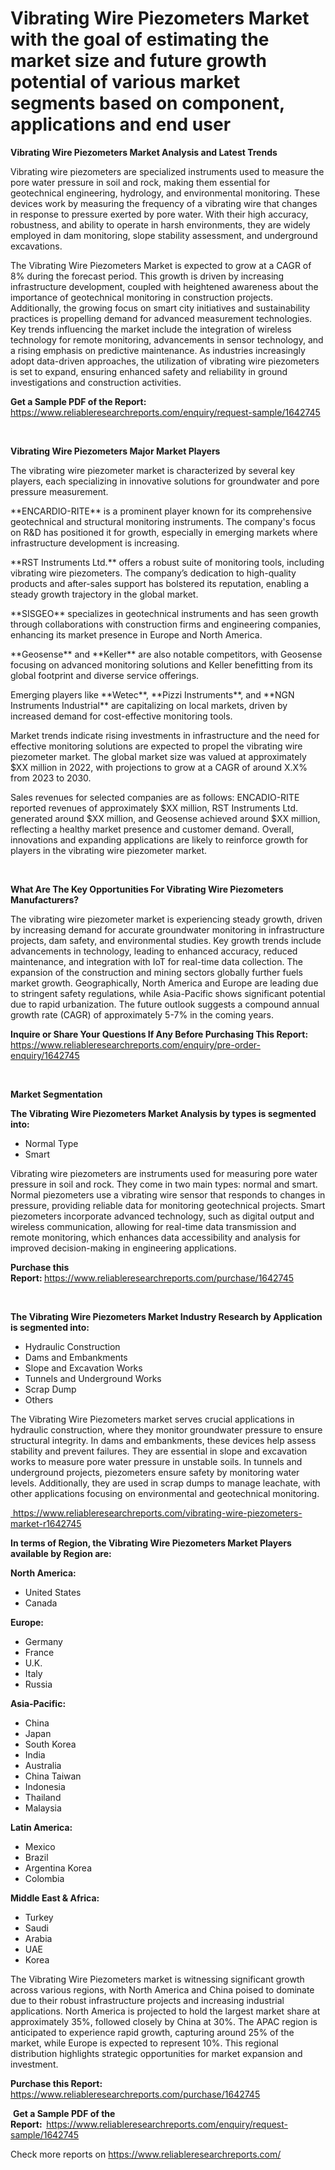 <p><h1>Vibrating Wire Piezometers Market with the goal of estimating the market size and future growth potential of various market segments based on component, applications and end user</h1></p><p><strong>Vibrating Wire Piezometers Market Analysis and Latest Trends</strong></p>
<p><p>Vibrating wire piezometers are specialized instruments used to measure the pore water pressure in soil and rock, making them essential for geotechnical engineering, hydrology, and environmental monitoring. These devices work by measuring the frequency of a vibrating wire that changes in response to pressure exerted by pore water. With their high accuracy, robustness, and ability to operate in harsh environments, they are widely employed in dam monitoring, slope stability assessment, and underground excavations.</p><p>The Vibrating Wire Piezometers Market is expected to grow at a CAGR of 8% during the forecast period. This growth is driven by increasing infrastructure development, coupled with heightened awareness about the importance of geotechnical monitoring in construction projects. Additionally, the growing focus on smart city initiatives and sustainability practices is propelling demand for advanced measurement technologies. Key trends influencing the market include the integration of wireless technology for remote monitoring, advancements in sensor technology, and a rising emphasis on predictive maintenance. As industries increasingly adopt data-driven approaches, the utilization of vibrating wire piezometers is set to expand, ensuring enhanced safety and reliability in ground investigations and construction activities.</p></p>
<p><strong>Get a Sample PDF of the Report:&nbsp;</strong> <a href="https://www.reliableresearchreports.com/enquiry/request-sample/1642745?utm_campaign=2205&utm_medium=2&utm_source=Github&utm_content=ia&utm_term=19022025&utm_id=vibrating-wire-piezometers">https://www.reliableresearchreports.com/enquiry/request-sample/1642745</a></p>
<p>&nbsp;</p>
<p><strong>Vibrating Wire Piezometers Major Market Players</strong></p>
<p><p>The vibrating wire piezometer market is characterized by several key players, each specializing in innovative solutions for groundwater and pore pressure measurement. </p><p>**ENCARDIO-RITE** is a prominent player known for its comprehensive geotechnical and structural monitoring instruments. The company's focus on R&D has positioned it for growth, especially in emerging markets where infrastructure development is increasing.</p><p>**RST Instruments Ltd.** offers a robust suite of monitoring tools, including vibrating wire piezometers. The company’s dedication to high-quality products and after-sales support has bolstered its reputation, enabling a steady growth trajectory in the global market.</p><p>**SISGEO** specializes in geotechnical instruments and has seen growth through collaborations with construction firms and engineering companies, enhancing its market presence in Europe and North America.</p><p>**Geosense** and **Keller** are also notable competitors, with Geosense focusing on advanced monitoring solutions and Keller benefitting from its global footprint and diverse service offerings. </p><p>Emerging players like **Wetec**, **Pizzi Instruments**, and **NGN Instruments Industrial** are capitalizing on local markets, driven by increased demand for cost-effective monitoring tools.</p><p>Market trends indicate rising investments in infrastructure and the need for effective monitoring solutions are expected to propel the vibrating wire piezometer market. The global market size was valued at approximately $XX million in 2022, with projections to grow at a CAGR of around X.X% from 2023 to 2030.</p><p>Sales revenues for selected companies are as follows: ENCADIO-RITE reported revenues of approximately $XX million, RST Instruments Ltd. generated around $XX million, and Geosense achieved around $XX million, reflecting a healthy market presence and customer demand. Overall, innovations and expanding applications are likely to reinforce growth for players in the vibrating wire piezometer market.</p></p>
<p>&nbsp;</p>
<p><strong>What Are The Key Opportunities For Vibrating Wire Piezometers Manufacturers?</strong></p>
<p><p>The vibrating wire piezometer market is experiencing steady growth, driven by increasing demand for accurate groundwater monitoring in infrastructure projects, dam safety, and environmental studies. Key growth trends include advancements in technology, leading to enhanced accuracy, reduced maintenance, and integration with IoT for real-time data collection. The expansion of the construction and mining sectors globally further fuels market growth. Geographically, North America and Europe are leading due to stringent safety regulations, while Asia-Pacific shows significant potential due to rapid urbanization. The future outlook suggests a compound annual growth rate (CAGR) of approximately 5-7% in the coming years.</p></p>
<p><strong>Inquire or Share Your Questions If Any Before Purchasing This Report:</strong> <a href="https://www.reliableresearchreports.com/enquiry/pre-order-enquiry/1642745?utm_campaign=2205&utm_medium=2&utm_source=Github&utm_content=ia&utm_term=19022025&utm_id=vibrating-wire-piezometers">https://www.reliableresearchreports.com/enquiry/pre-order-enquiry/1642745</a></p>
<p>&nbsp;</p>
<p><strong>Market Segmentation</strong></p>
<p><strong>The Vibrating Wire Piezometers Market Analysis by types is segmented into:</strong></p>
<p><ul><li>Normal Type</li><li>Smart</li></ul></p>
<p><p>Vibrating wire piezometers are instruments used for measuring pore water pressure in soil and rock. They come in two main types: normal and smart. Normal piezometers use a vibrating wire sensor that responds to changes in pressure, providing reliable data for monitoring geotechnical projects. Smart piezometers incorporate advanced technology, such as digital output and wireless communication, allowing for real-time data transmission and remote monitoring, which enhances data accessibility and analysis for improved decision-making in engineering applications.</p></p>
<p><strong>Purchase this Report:&nbsp;</strong><a href="https://www.reliableresearchreports.com/purchase/1642745?utm_campaign=2205&utm_medium=2&utm_source=Github&utm_content=ia&utm_term=19022025&utm_id=vibrating-wire-piezometers">https://www.reliableresearchreports.com/purchase/1642745</a></p>
<p>&nbsp;</p>
<p><strong>The Vibrating Wire Piezometers Market Industry Research by Application is segmented into:</strong></p>
<p><ul><li>Hydraulic Construction</li><li>Dams and Embankments</li><li>Slope and Excavation Works</li><li>Tunnels and Underground Works</li><li>Scrap Dump</li><li>Others</li></ul></p>
<p><p>The Vibrating Wire Piezometers market serves crucial applications in hydraulic construction, where they monitor groundwater pressure to ensure structural integrity. In dams and embankments, these devices help assess stability and prevent failures. They are essential in slope and excavation works to measure pore water pressure in unstable soils. In tunnels and underground projects, piezometers ensure safety by monitoring water levels. Additionally, they are used in scrap dumps to manage leachate, with other applications focusing on environmental and geotechnical monitoring.</p></p>
<p><a href="https://www.reliableresearchreports.com/vibrating-wire-piezometers-market-r1642745?utm_campaign=2205&utm_medium=2&utm_source=Github&utm_content=ia&utm_term=19022025&utm_id=vibrating-wire-piezometers">&nbsp;https://www.reliableresearchreports.com/vibrating-wire-piezometers-market-r1642745</a></p>
<p><strong>In terms of Region, the Vibrating Wire Piezometers Market Players available by Region are:</strong></p>
<p>
    <p> <strong> North America: </strong>
        <ul>
            <li>United States</li>
            <li>Canada</li>
        </ul>
        </p> 
    <p> <strong> Europe: </strong>
        <ul>
            <li>Germany</li>
            <li>France</li>
            <li>U.K.</li>
            <li>Italy</li>
            <li>Russia</li>
        </ul>
        </p> 
    <p> <strong> Asia-Pacific: </strong>
        <ul>
            <li>China</li>
            <li>Japan</li>
            <li>South Korea</li>
            <li>India</li>
            <li>Australia</li>
            <li>China Taiwan</li>
            <li>Indonesia</li>
            <li>Thailand</li>
            <li>Malaysia</li>
        </ul>
        </p> 
    <p> <strong> Latin America: </strong>
        <ul>
            <li>Mexico</li>
            <li>Brazil</li>
            <li>Argentina Korea</li>
            <li>Colombia</li>
        </ul>
        </p> 
    <p> <strong> Middle East & Africa: </strong>
        <ul>
            <li>Turkey</li>
            <li>Saudi</li>
            <li>Arabia</li>
            <li>UAE</li>
            <li>Korea</li>
        </ul>
    </p>
    </p>
<p><p>The Vibrating Wire Piezometers market is witnessing significant growth across various regions, with North America and China poised to dominate due to their robust infrastructure projects and increasing industrial applications. North America is projected to hold the largest market share at approximately 35%, followed closely by China at 30%. The APAC region is anticipated to experience rapid growth, capturing around 25% of the market, while Europe is expected to represent 10%. This regional distribution highlights strategic opportunities for market expansion and investment.</p></p>
<p><strong>Purchase this Report: </strong><a href="https://www.reliableresearchreports.com/purchase/1642745?utm_campaign=2205&utm_medium=2&utm_source=Github&utm_content=ia&utm_term=19022025&utm_id=vibrating-wire-piezometers">https://www.reliableresearchreports.com/purchase/1642745</a></p>
<p>&nbsp;<strong>Get a Sample PDF of the Report:&nbsp;&nbsp;</strong><a href="https://www.reliableresearchreports.com/enquiry/request-sample/1642745?utm_campaign=2205&utm_medium=2&utm_source=Github&utm_content=ia&utm_term=19022025&utm_id=vibrating-wire-piezometers">https://www.reliableresearchreports.com/enquiry/request-sample/1642745</a></p>
<p><strong></strong></p>
<p>Check more reports on <a href="https://www.reliableresearchreports.com/?utm_campaign=2205&utm_medium=2&utm_source=Github&utm_content=ia&utm_term=19022025&utm_id=vibrating-wire-piezometers">https://www.reliableresearchreports.com/</a></p>